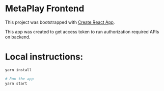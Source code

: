# MetaPlay Frontend

This project was bootstrapped with [Create React App](https://github.com/facebook/create-react-app).

This app was created to get access token to run authorization required APIs on backend.

# Local instructions:

```sh
yarn install

# Run the app
yarn start
```
